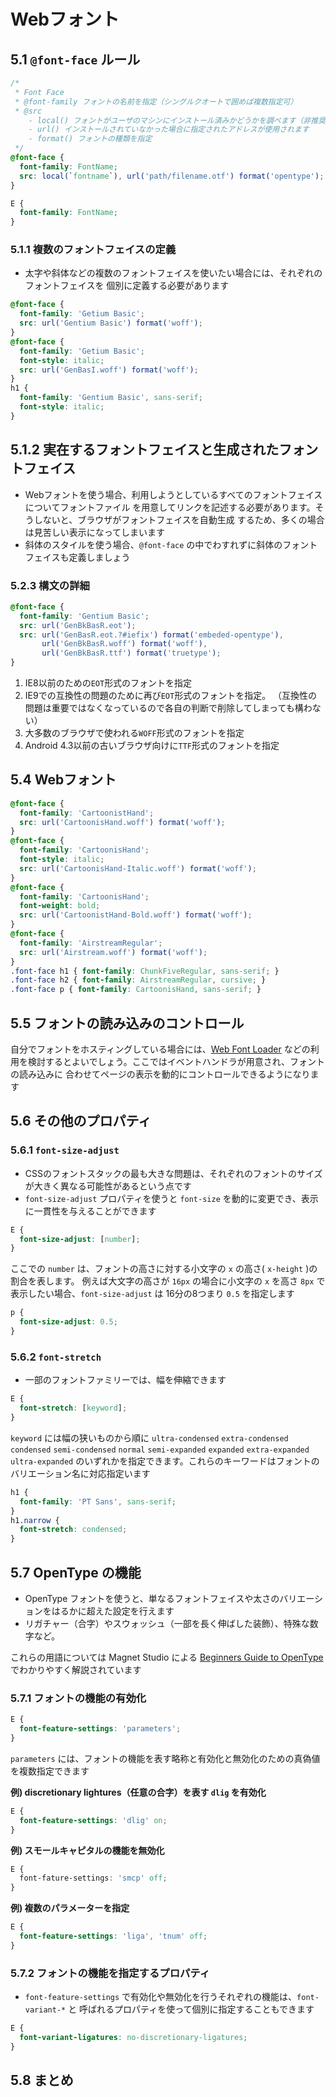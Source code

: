# Webフォント

## 5.1 `@font-face` ルール


```css
/*
 * Font Face
 * @font-family フォントの名前を指定（シングルクオートで囲めば複数指定可）
 * @src
    - local() フォントがユーザのマシンにインストール済みかどうかを調べます（非推奨）
    - url() インストールされていなかった場合に指定されたアドレスが使用されます
    - format() フォントの種類を指定
 */
@font-face {
  font-family: FontName;
  src: local(`fontname`), url('path/filename.otf') format('opentype');
}

E {
  font-family: FontName;
}
```

### 5.1.1 複数のフォントフェイスの定義

- 太字や斜体などの複数のフォントフェイスを使いたい場合には、それぞれのフォントフェイスを
個別に定義する必要があります

```css
@font-face {
  font-family: 'Getium Basic';
  src: url('Gentium Basic') format('woff');
}
@font-face {
  font-family: 'Getium Basic';
  font-style: italic;
  src: url('GenBasI.woff') format('woff');
}
h1 {
  font-family: 'Gentium Basic', sans-serif;
  font-style: italic;
}
```

## 5.1.2 実在するフォントフェイスと生成されたフォントフェイス

- Webフォントを使う場合、利用しようとしているすべてのフォントフェイスについてフォントファイル
を用意してリンクを記述する必要があります。そうしないと、ブラウザがフォントフェイスを自動生成
するため、多くの場合は見苦しい表示になってしまいます
- 斜体のスタイルを使う場合、`@font-face` の中でわすれずに斜体のフォントフェイスも定義しましょう



### 5.2.3 構文の詳細

```css
@font-face {
  font-family: 'Gentium Basic';
  src: url('GenBkBasR.eot');
  src: url('GenBasR.eot.?#iefix') format('embeded-opentype'),
       url('GenBkBasR.woff') format('woff'),
       url('GenBkBasR.ttf') format('truetype');
}
```

1. IE8以前のための`EOT`形式のフォントを指定
2. IE9での互換性の問題のために再び`EOT`形式のフォントを指定。
  （互換性の問題は重要ではなくなっているので各自の判断で削除してしまっても構わない）
3. 大多数のブラウザで使われる`WOFF`形式のフォントを指定
4. Android 4.3以前の古いブラウザ向けに`TTF`形式のフォントを指定


## 5.4 Webフォント

```css
@font-face {
  font-family: 'CartoonistHand';
  src: url('CartoonisHand.woff') format('woff');
}
@font-face {
  font-family: 'CartoonisHand';
  font-style: italic;
  src: url('CartoonisHand-Italic.woff') format('woff');
}
@font-face {
  font-family: 'CartoonisHand';
  font-weight: bold;
  src: url('CartoonistHand-Bold.woff') format('woff');
}
@font-face {
  font-family: 'AirstreamRegular';
  src: url('Airstream.woff') format('woff');
}
.font-face h1 { font-family: ChunkFiveRegular, sans-serif; }
.font-face h2 { font-family: AirstreamRegular, cursive; }
.font-face p { font-family: CartoonisHand, sans-serif; }
```


## 5.5 フォントの読み込みのコントロール

自分でフォントをホスティングしている場合には、[Web Font Loader](https://github.com/typekit/webfontloader)
などの利用を検討するとよいでしょう。ここではイベントハンドラが用意され、フォントの読み込みに
合わせてページの表示を動的にコントロールできるようになります


## 5.6 その他のプロパティ

### 5.6.1 `font-size-adjust`

- CSSのフォントスタックの最も大きな問題は、それぞれのフォントのサイズが大きく異なる可能性があるという点です
- `font-size-adjust` プロパティを使うと `font-size` を動的に変更でき、表示に一貫性を与えることができます

```css
E {
  font-size-adjust: [number];
}
```

ここでの `number` は、フォントの高さに対する小文字の `x` の高さ( `x-height` )の割合を表します。
例えば大文字の高さが `16px` の場合に小文字の `x` を高さ `8px` で表示したい場合、`font-size-adjust` は
16分の8つまり `0.5` を指定します

```css
p {
  font-size-adjust: 0.5;
}
```


### 5.6.2 `font-stretch`

- 一部のフォントファミリーでは、幅を伸縮できます

```css
E {
  font-stretch: [keyword];
}
```

`keyword` には幅の狭いものから順に `ultra-condensed` `extra-condensed` `condensed`
`semi-condensed` `normal` `semi-expanded` `expanded` `extra-expanded` `ultra-expanded`
のいずれかを指定できます。これらのキーワードはフォントのバリエーション名に対応指定います

```css
h1 {
  font-family: 'PT Sans', sans-serif;
}
h1.narrow {
  font-stretch: condensed;
}
```


## 5.7 OpenType の機能

- OpenType フォントを使うと、単なるフォントフェイスや太さのバリエーションをはるかに超えた設定を行えます
- リガチャー（合字）やスウォッシュ（一部を長く伸ばした装飾）、特殊な数字など。

これらの用語については Magnet Studio による [Beginners Guide to OpenType](http://www.magnetstudio.com/2014/03/22/beginners-guide-to-opentype/)
でわかりやすく解説されています


### 5.7.1 フォントの機能の有効化

```css
E {
  font-feature-settings: 'parameters';
}
```

`parameters` には、フォントの機能を表す略称と有効化と無効化のための真偽値を複数指定できます


__例) discretionary lightures（任意の合字）を表す `dlig` を有効化__

```css
E {
  font-feature-settings: 'dlig' on;
}
```

__例) スモールキャピタルの機能を無効化__

```css
E {
  font-fature-settings: 'smcp' off;
}
```

__例) 複数のパラメーターを指定__

```css
E {
  font-feature-settings: 'liga', 'tnum' off;
}
```


### 5.7.2 フォントの機能を指定するプロパティ

- `font-feature-settings` で有効化や無効化を行うそれぞれの機能は、`font-variant-*` と
呼ばれるプロパティを使って個別に指定することもできます

```css
E {
  font-variant-ligatures: no-discretionary-ligatures;
}
```


## 5.8 まとめ

